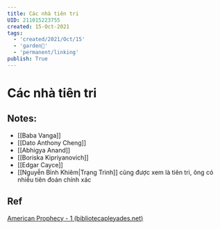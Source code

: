 ```yaml
---
title: Các nhà tiên tri
UID: 211015223755
created: 15-Oct-2021
tags:
  - 'created/2021/Oct/15'
  - 'garden🏡'
  - 'permanent/linking'
publish: True
---
```

# Các nhà tiên tri

## Notes:
- [[Baba Vanga]]
- [[Dato Anthony Cheng]]
- [[Abhigya Anand]]
- [[Boriska Kipriyanovich]]
- [[Edgar Cayce]]
- [[Nguyễn Bỉnh Khiêm|Trạng Trình]] cũng được xem là tiên tri, ông có nhiều tiên đoán chính xác

## Ref
[American Prophecy - 1 (bibliotecapleyades.net)](https://www.bibliotecapleyades.net/profecias/esp_profecia01h1.htm)